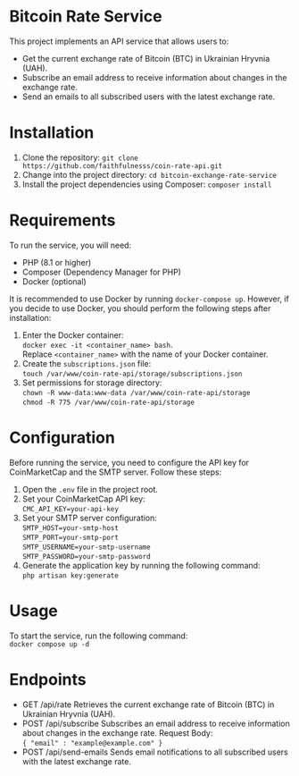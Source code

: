 # Bitcoin Rate Service
This project implements an API service that allows users to:
- Get the current exchange rate of Bitcoin (BTC) in Ukrainian Hryvnia (UAH).
- Subscribe an email address to receive information about changes in the exchange rate.
- Send an emails to all subscribed users with the latest exchange rate.
# Installation 
1. Clone the repository:
`git clone https://github.com/faithfulnesss/coin-rate-api.git`
2. Change into the project directory:
`cd bitcoin-exchange-rate-service`
3. Install the project dependencies using Composer:
`composer install`
# Requirements
To run the service, you will need:
- PHP (8.1 or higher)
- Composer (Dependency Manager for PHP)
- Docker (optional)

It is recommended to use Docker by running `docker-compose up`. However, if you decide to use Docker, you should perform the following steps after installation:
1. Enter the Docker container:  
```docker exec -it <container_name> bash```.  
Replace `<container_name>` with the name of your Docker container.
2. Create the `subscriptions.json` file:  
```touch /var/www/coin-rate-api/storage/subscriptions.json```
3. Set permissions for storage directory:  
```chown -R www-data:www-data /var/www/coin-rate-api/storage```  
```chmod -R 775 /var/www/coin-rate-api/storage```
# Configuration
Before running the service, you need to configure the API key for CoinMarketCap and the SMTP server. Follow these steps:
1. Open the `.env` file in the project root.
2. Set your CoinMarketCap API key:  
```CMC_API_KEY=your-api-key```
3. Set your SMTP server configuration:  
`SMTP_HOST=your-smtp-host`  
`SMTP_PORT=your-smtp-port`  
`SMTP_USERNAME=your-smtp-username`  
`SMTP_PASSWORD=your-smtp-password`  
4. Generate the application key by running the following command:  
`php artisan key:generate`
# Usage
To start the service, run the following command:  
`docker compose up -d`
# Endpoints
- GET /api/rate
  Retrieves the current exchange rate of Bitcoin (BTC) in Ukrainian Hryvnia (UAH).
- POST /api/subscribe
  Subscribes an email address to receive information about changes in the exchange rate.
  Request Body:  
  `{ "email" : "example@example.com" }`
- POST /api/send-emails
  Sends email notifications to all subscribed users with the latest exchange rate.
